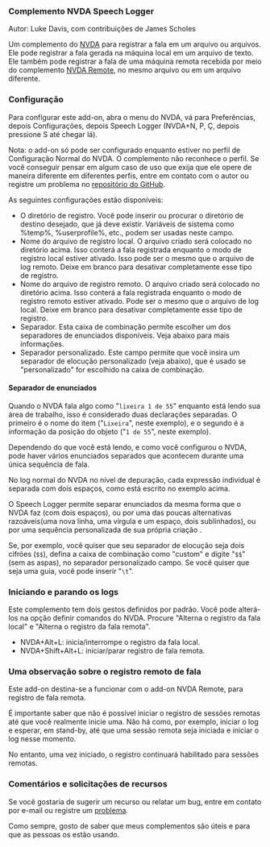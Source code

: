 ### Complemento NVDA Speech Logger

Autor: Luke Davis, com contribuições de James Scholes

Um complemento do [NVDA](https://nvaccess.org/) para registrar a fala em um arquivo ou arquivos.
Ele pode registrar a fala gerada na máquina local em um arquivo de texto.
Ele também pode registrar a fala de uma máquina remota recebida por meio do complemento [NVDA Remote](https://nvdaremote.com/), no mesmo arquivo ou em um arquivo diferente.

### Configuração

Para configurar este add-on, abra o menu do NVDA, vá para Preferências, depois Configurações, depois Speech Logger (NVDA+N, P, Ç, depois pressione S até chegar lá).

Nota: o add-on só pode ser configurado enquanto estiver no perfil de Configuração Normal do NVDA. O complemento não reconhece o perfil. Se você conseguir pensar em algum caso de uso que exija que ele opere de maneira diferente em diferentes perfis, entre em contato com o autor ou registre um problema no [repositório do GitHub](https://github.com/opensourcesys/speechLogger/issues/).

As seguintes configurações estão disponíveis:
* O diretório de registro. Você pode inserir ou procurar o diretório de destino desejado, que já deve existir. Variáveis ​​de sistema como %temp%, %userprofile%, etc., podem ser usadas neste campo.
* Nome do arquivo de registro local. O arquivo criado será colocado no diretório acima. Isso conterá a fala registrada enquanto o modo de registro local estiver ativado. Isso pode ser o mesmo que o arquivo de log remoto. Deixe em branco para desativar completamente esse tipo de registro.
* Nome do arquivo de registro remoto. O arquivo criado será colocado no diretório acima. Isso conterá a fala registrada enquanto o modo de registro remoto estiver ativado. Pode ser o mesmo que o arquivo de log local. Deixe em branco para desativar completamente esse tipo de registro.
* Separador. Esta caixa de combinação permite escolher um dos separadores de enunciados disponíveis. Veja abaixo para mais informações.
* Separador personalizado. Este campo permite que você insira um separador de elocução personalizado (veja abaixo), que é usado se "personalizado" for escolhido na caixa de combinação.

#### Separador de enunciados

Quando o NVDA fala algo como "`lixeira 1 de 55`" enquanto está lendo sua área de trabalho, isso é considerado duas declarações separadas. O primeiro é o nome do item ("`Lixeira`", neste exemplo), e o segundo é a informação da posição do objeto ("`1 de 55`", neste exemplo).

Dependendo do que você está lendo, e como você configurou o NVDA, pode haver vários enunciados separados que acontecem durante uma única sequência de fala.

No log normal do NVDA no nível de depuração, cada expressão individual é separada com dois espaços, como está escrito no exemplo acima.

O Speech Logger permite separar enunciados da mesma forma que o NVDA faz (com dois espaços), ou por uma das poucas alternativas razoáveis ​​(uma nova linha, uma vírgula e um espaço, dois sublinhados), ou por uma sequência personalizada de sua própria criação .

Se, por exemplo, você quiser que seu separador de elocução seja dois cifrões (`$$`), defina a caixa de combinação como "custom" e digite "`$$`" (sem as aspas), no separador personalizado campo. Se você quiser que seja uma guia, você pode inserir "`\t`".

### Iniciando e parando os logs

Este complemento tem dois gestos definidos por padrão. Você pode alterá-los na opção definir comandos do NVDA.
Procure "Alterna o registro da fala local" e "Alterna o registro da fala remota".
* NVDA+Alt+L: inicia/interrompe o registro da fala local.
* NVDA+Shift+Alt+L: iniciar/parar registro de fala remota.

### Uma observação sobre o registro remoto de fala

Este add-on destina-se a funcionar com o add-on NVDA Remote, para registro de fala remota.

É importante saber que não é possível iniciar o registro de sessões remotas até que você realmente inicie uma.
Não há como, por exemplo, iniciar o log e esperar, em stand-by, até que uma sessão remota seja iniciada e iniciar o log nesse momento.

No entanto, uma vez iniciado, o registro continuará habilitado para sessões remotas.

### Comentários e solicitações de recursos

Se você gostaria de sugerir um recurso ou relatar um bug, entre em contato por e-mail ou registre um [problema](https://github.com/opensourcesys/speechLogger/issues/).

Como sempre, gosto de saber que meus complementos são úteis e para que as pessoas os estão usando.
